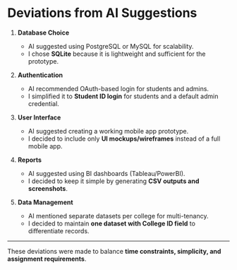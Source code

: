 # Deviations from AI Suggestions

1. **Database Choice**
   - AI suggested using PostgreSQL or MySQL for scalability.
   - I chose **SQLite** because it is lightweight and sufficient for the prototype.

2. **Authentication**
   - AI recommended OAuth-based login for students and admins.
   - I simplified it to **Student ID login** for students and a default admin credential.

3. **User Interface**
   - AI suggested creating a working mobile app prototype.
   - I decided to include only **UI mockups/wireframes** instead of a full mobile app.

4. **Reports**
   - AI suggested using BI dashboards (Tableau/PowerBI).
   - I decided to keep it simple by generating **CSV outputs and screenshots**.

5. **Data Management**
   - AI mentioned separate datasets per college for multi-tenancy.
   - I decided to maintain **one dataset with College ID field** to differentiate records.

---
These deviations were made to balance **time constraints, simplicity, and assignment requirements**.
